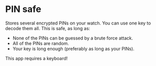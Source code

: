 # PIN safe
Stores several encrypted PINs on your watch. You can use one key to decode them all.
This is safe, as long as:
- None of the PINs can be guessed by a brute force attack.
- All of the PINs are random.
- Your key is long enough (preferably as long as your PINs).

This app requires a keyboard!
